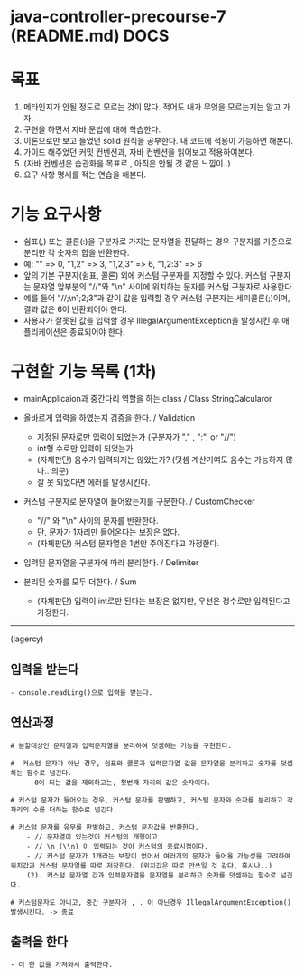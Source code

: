 # java-controller-precourse-7 (README.md) DOCS

# 목표
1. 메타인지가 안될 정도로 모르는 것이 많다. 적어도 내가 무엇을 모르는지는 알고 가자.
2. 구현을 하면서 자바 문법에 대해 학습한다.
3. 이론으로만 보고 들었던 solid 원칙을 공부한다. 내 코드에 적용이 가능하면 해본다.
4. 가이드 해주었던 커밋 컨벤션과, 자바 컨벤션을 읽어보고 적용하여본다.
5. (자바 컨벤션은 습관화을 목표로 , 아직은 안될 것 같은 느낌이..) 
6. 요구 사항 명세를 적는 연습을 해본다.


# 기능 요구사항 
* 쉼표(,) 또는 콜론(:)을 구분자로 가지는 문자열을 전달하는 경우 구분자를 기준으로 분리한 각 숫자의 합을 반환한다.
* 예: "" => 0, "1,2" => 3, "1,2,3" => 6, "1,2:3" => 6
* 앞의 기본 구분자(쉼표, 콜론) 외에 커스텀 구분자를 지정할 수 있다. 커스텀 구분자는 문자열 앞부분의 "//"와 "\n" 사이에 위치하는 문자를 커스텀 구분자로 사용한다.
* 예를 들어 "//;\n1;2;3"과 같이 값을 입력할 경우 커스텀 구분자는 세미콜론(;)이며, 결과 값은 6이 반환되어야 한다.
* 사용자가 잘못된 값을 입력할 경우 IllegalArgumentException을 발생시킨 후 애플리케이션은 종료되어야 한다.


# 구현할 기능 목록 (1차) 

* mainApplicaion과 중간다리 역할을 하는 class / Class StringCalcularor

* 올바르게 입력을 하였는지 검증을 한다. / Validation 
  * 지정된 문자로만 입력이 되었는가 (구분자가 "," , ":", or "//")
  * int형 수로만 입력이 되었는가
  * (자체판단) 음수가 입력되지는 않았는가? (덧셈 계산기여도 음수는 가능하지 않나.. 의문)
  * 잘 못 되었다면 에러를 발생시킨다.

* 커스텀 구분자로 문자열이 들어왔는지를 구문한다. / CustomChecker
  * "//" 와 "\n" 사이의 문자를 반환한다. 
  * 단, 문자가 1자리만 들어온다는 보장은 없다.
  * (자체판단) 커스텀 문자열은 1번만 주어진다고 가정한다. 

* 입력된 문자열을 구분자에 따라 분리한다. / Delimiter

* 분리된 숫자를 모두 더한다.  / Sum
  * (자체판단) 입력이 int로만 된다는 보장은 없지만, 우선은 정수로만 입력된다고 가정한다.


---
(lagercy)
## 입력을 받는다
    - console.readLing()으로 입력을 받는다.
## 연산과정
    # 분할대상인 문자열과 입력문자열을 분리하여 덧셈하는 기능을 구현한다. 

    #  커스텀 문자가 아닌 경우, 쉼표와 콜론과 입력문자열 값을 문자열을 분리하고 숫자를 덧셈하는 함수로 넘긴다.
        - 0이 되는 값을 제외하고는, 첫번째 자리의 값은 숫자이다.

    # 커스텀 문자가 들어오는 경우, 커스텀 문자를 판별하고, 커스텀 문자와 숫자를 분리하고 각자리의 수를 더하는 함수로 넘긴다.

    # 커스텀 문자를 유무를 판별하고, 커스텀 문자값을 반환한다.
        - // 문자열이 있는것이 커스텀의 개행이고 
        - // \n (\\n) 이 입력되는 것이 커스텀의 종료시점이다. 
        - // 커스텀 문자가 1개라는 보장이 없어서 여러개의 문자가 들어올 가능성을 고려하여 위치값과 커스텀 문자열를 따로 저장한다. (위치값은 따로 안쓰일 것 같다, 혹시나..)
        (2). 커스텀 문자열 값과 입력문자열을 문자열을 분리하고 숫자를 덧셈하는 함수로 넘긴다. 

    # 커스텀문자도 아니고, 중간 구분자가 , . 이 아닌경우 IllegalArgumentException() 발생시킨다. -> 종료

## 출력을 한다
    - 더 한 값을 가져와서 출력한다.